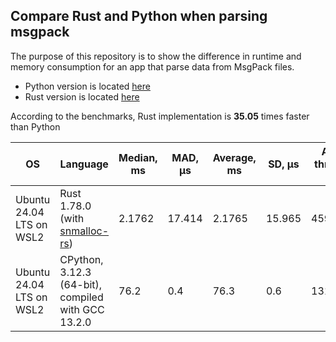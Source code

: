 Compare Rust and Python when parsing msgpack
---------

The purpose of this repository is to show the difference in runtime and memory consumption for an app that parse data
from MsgPack files.

* Python version is located [here](python/README.md)
* Rust version is located [here](rust/README.md)

According to the benchmarks, Rust implementation is **35.05** times faster than Python

| OS                       | Language                                                                        | Median, ms | MAD, µs | Average, ms | SD, µs | Average throughput msg/s |
|--------------------------|---------------------------------------------------------------------------------|------------|---------|-------------|--------|--------------------------|
| Ubuntu 24.04 LTS on WSL2 | Rust 1.78.0 (with [snmalloc-rs](https://github.com/SchrodingerZhu/snmalloc-rs)) | 2.1762     | 17.414  | 2.1765      | 15.965 | 4594532.50               |
| Ubuntu 24.04 LTS on WSL2 | CPython, 3.12.3 (64-bit), compiled with GCC 13.2.0                              | 76.2       | 0.4     | 76.3        | 0.6    | 131233.59                |
